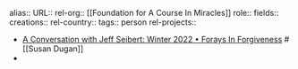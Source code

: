 alias::
URL::
rel-org:: [[Foundation for A Course In Miracles]]
role::
fields::
creations::
rel-country::
tags:: person
rel-projects::

- [A Conversation with Jeff Seibert: Winter 2022 • Forays In Forgiveness](https://www.foraysinforgiveness.com/a-conversation-with-jeff-seibert-winter-2022/) #[[Susan Dugan]]
-
